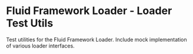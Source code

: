 # Fluid Framework Loader - Loader Test Utils

Test utilities for the Fluid Framework Loader.  Include mock implementation of various loader interfaces.
